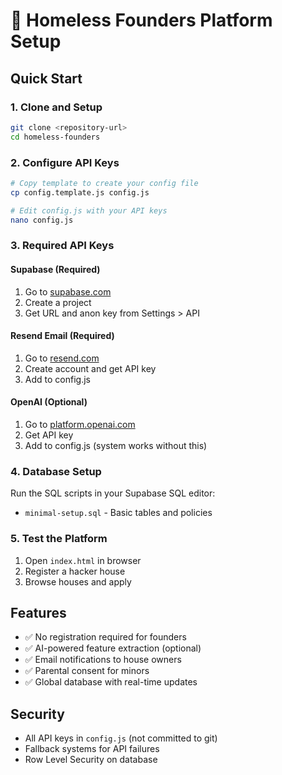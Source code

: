 # 🚀 Homeless Founders Platform Setup

## Quick Start

### 1. Clone and Setup
```bash
git clone <repository-url>
cd homeless-founders
```

### 2. Configure API Keys
```bash
# Copy template to create your config file
cp config.template.js config.js

# Edit config.js with your API keys
nano config.js
```

### 3. Required API Keys

#### Supabase (Required)
1. Go to [supabase.com](https://supabase.com)
2. Create a project
3. Get URL and anon key from Settings > API

#### Resend Email (Required)
1. Go to [resend.com](https://resend.com)
2. Create account and get API key
3. Add to config.js

#### OpenAI (Optional)
1. Go to [platform.openai.com](https://platform.openai.com)
2. Get API key
3. Add to config.js (system works without this)

### 4. Database Setup
Run the SQL scripts in your Supabase SQL editor:
- `minimal-setup.sql` - Basic tables and policies

### 5. Test the Platform
1. Open `index.html` in browser
2. Register a hacker house
3. Browse houses and apply

## Features
- ✅ No registration required for founders
- ✅ AI-powered feature extraction (optional)
- ✅ Email notifications to house owners
- ✅ Parental consent for minors
- ✅ Global database with real-time updates

## Security
- All API keys in `config.js` (not committed to git)
- Fallback systems for API failures
- Row Level Security on database
